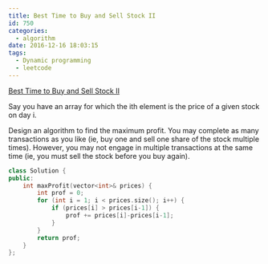```yaml
---
title: Best Time to Buy and Sell Stock II
id: 750
categories:
  - algorithm
date: 2016-12-16 18:03:15
tags:
  - Dynamic programming
  - leetcode
---
```


[Best Time to Buy and Sell Stock II](https://leetcode.com/problems/best-time-to-buy-and-sell-stock-ii/)

Say you have an array for which the ith element is the price of a given stock on day i.

Design an algorithm to find the maximum profit. You may complete as many transactions as you like (ie, buy one and sell one share of the stock multiple times). However, you may not engage in multiple transactions at the same time (ie, you must sell the stock before you buy again).



``` cpp
class Solution {
public:
    int maxProfit(vector<int>& prices) {
        int prof = 0;
        for (int i = 1; i < prices.size(); i++) {
            if (prices[i] > prices[i-1]) {
                prof += prices[i]-prices[i-1];
            }
        }
        return prof;
    }
};
```